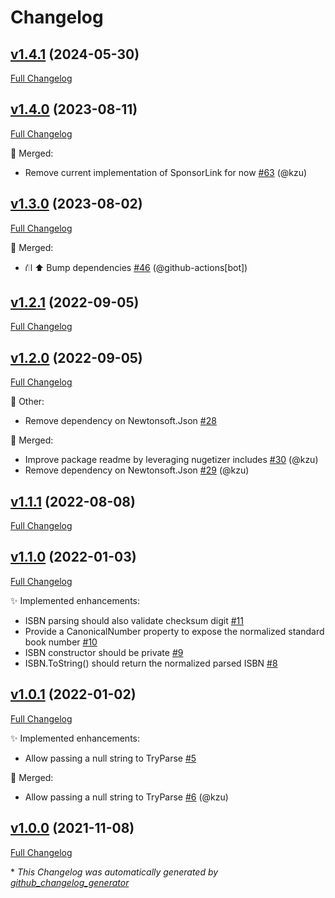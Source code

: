 # Changelog

## [v1.4.1](https://github.com/devlooped/isbn/tree/v1.4.1) (2024-05-30)

[Full Changelog](https://github.com/devlooped/isbn/compare/v1.4.0...v1.4.1)

## [v1.4.0](https://github.com/devlooped/isbn/tree/v1.4.0) (2023-08-11)

[Full Changelog](https://github.com/devlooped/isbn/compare/v1.3.0...v1.4.0)

:twisted_rightwards_arrows: Merged:

- Remove current implementation of SponsorLink for now [\#63](https://github.com/devlooped/isbn/pull/63) (@kzu)

## [v1.3.0](https://github.com/devlooped/isbn/tree/v1.3.0) (2023-08-02)

[Full Changelog](https://github.com/devlooped/isbn/compare/v1.2.1...v1.3.0)

:twisted_rightwards_arrows: Merged:

- ⛙ ⬆️ Bump dependencies [\#46](https://github.com/devlooped/isbn/pull/46) (@github-actions[bot])

## [v1.2.1](https://github.com/devlooped/isbn/tree/v1.2.1) (2022-09-05)

[Full Changelog](https://github.com/devlooped/isbn/compare/v1.2.0...v1.2.1)

## [v1.2.0](https://github.com/devlooped/isbn/tree/v1.2.0) (2022-09-05)

[Full Changelog](https://github.com/devlooped/isbn/compare/v1.1.1...v1.2.0)

:hammer: Other:

- Remove dependency on Newtonsoft.Json [\#28](https://github.com/devlooped/isbn/issues/28)

:twisted_rightwards_arrows: Merged:

- Improve package readme by leveraging nugetizer includes [\#30](https://github.com/devlooped/isbn/pull/30) (@kzu)
- Remove dependency on Newtonsoft.Json [\#29](https://github.com/devlooped/isbn/pull/29) (@kzu)

## [v1.1.1](https://github.com/devlooped/isbn/tree/v1.1.1) (2022-08-08)

[Full Changelog](https://github.com/devlooped/isbn/compare/v1.1.0...v1.1.1)

## [v1.1.0](https://github.com/devlooped/isbn/tree/v1.1.0) (2022-01-03)

[Full Changelog](https://github.com/devlooped/isbn/compare/v1.0.1...v1.1.0)

:sparkles: Implemented enhancements:

- ISBN parsing should also validate checksum digit [\#11](https://github.com/devlooped/isbn/issues/11)
- Provide a CanonicalNumber property to expose the normalized standard book number [\#10](https://github.com/devlooped/isbn/issues/10)
- ISBN constructor should be private [\#9](https://github.com/devlooped/isbn/issues/9)
- ISBN.ToString\(\) should return the normalized parsed ISBN [\#8](https://github.com/devlooped/isbn/issues/8)

## [v1.0.1](https://github.com/devlooped/isbn/tree/v1.0.1) (2022-01-02)

[Full Changelog](https://github.com/devlooped/isbn/compare/v1.0.0...v1.0.1)

:sparkles: Implemented enhancements:

- Allow passing a null string to TryParse [\#5](https://github.com/devlooped/isbn/issues/5)

:twisted_rightwards_arrows: Merged:

- Allow passing a null string to TryParse [\#6](https://github.com/devlooped/isbn/pull/6) (@kzu)

## [v1.0.0](https://github.com/devlooped/isbn/tree/v1.0.0) (2021-11-08)

[Full Changelog](https://github.com/devlooped/isbn/compare/9197e446181ebd70ab7828f53bb4200956b57d49...v1.0.0)



\* *This Changelog was automatically generated by [github_changelog_generator](https://github.com/github-changelog-generator/github-changelog-generator)*
